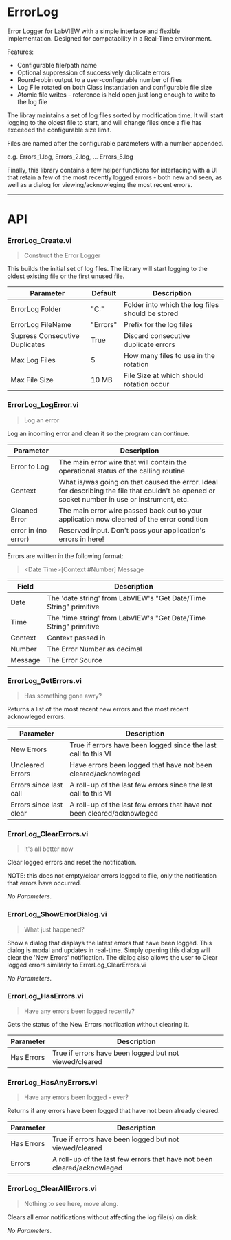 
# ErrorLog
Error Logger for LabVIEW with a simple interface and flexible implementation.  Designed for
compatability in a Real-Time environment.  

Features:
* Configurable file/path name
* Optional suppression of successively duplicate errors
* Round-robin output to a user-configurable number of files
* Log File rotated on both Class instantiation and configurable file size
* Atomic file writes - reference is held open just long enough to write to the log file

The libray maintains a set of log files sorted by modification time.  It will start logging to the oldest file
to start, and will change files once a file has exceeded the configurable size limit.

Files are named after the configurable parameters with a number appended.

e.g. Errors_1.log, Errors_2.log, ... Errors_5.log

Finally, this library contains a few helper functions for interfacing with a UI that retain
a few of the most recently logged errors - both new and seen, as well as a dialog for
viewing/acknowleging the most recent errors.

---

# API
### ErrorLog_Create.vi
> Construct the Error Logger

This builds the initial set of log files.  The library will start logging to the oldest existing file or the first unused file.

| Parameter | Default | Description |
| --- | --- | --- |
| ErrorLog Folder | "C:\" | Folder into which the log files should be stored |
| ErrorLog FileName | "Errors" | Prefix for the log files |
| Supress Consecutive Duplicates | True | Discard consecutive duplicate errors |
| Max Log Files | 5 | How many files to use in the rotation |
| Max File Size | 10 MB | File Size at which should rotation occur |

### ErrorLog_LogError.vi
> Log an error

Log an incoming error and clean it so the program can continue.

| Parameter | Description |
| --- | --- |
| Error to Log | The main error wire that will contain the operational status of the calling routine |
| Context | What is/was going on that caused the error.  Ideal for describing the file that couldn't be opened or socket number in use or instrument, etc. |
| Cleaned Error | The main error wire passed back out to your application now cleaned of the error condition |
| error in (no error) | Reserved input.  Don't pass your application's errors in here! |

Errors are written in the following format:

> &lt;Date Time&gt;[Context #Number] Message

| Field | Description |
| --- | --- |
| Date | The 'date string' from LabVIEW's "Get Date/Time String" primitive |
| Time | The 'time string' from LabVIEW's "Get Date/Time String" primitive |
| Context | Context passed in |
| Number | The Error Number as decimal |
| Message | The Error Source |

### ErrorLog_GetErrors.vi
> Has something gone awry?

Returns a list of the most recent new errors and the most recent acknowleged errors.

| Parameter | Description |
| --- | --- |
| New Errors | True if errors have been logged since the last call to this VI |
| Uncleared Errors | Have errors been logged that have not been cleared/acknowleged |
| Errors since last call | A roll-up of the last few errors since the last call to this VI |
| Errors since last clear | A roll-up of the last few errors that have not been cleared/acknowleged |

### ErrorLog_ClearErrors.vi
> It's all better now

Clear logged errors and reset the notification.

NOTE: this does not empty/clear errors logged to file, only the notification that errors have occurred.

*No Parameters.*

### ErrorLog_ShowErrorDialog.vi
> What just happened?

Show a dialog that displays the latest errors that have been logged.  This dialog is modal and updates in
real-time.  Simply opening this dialog will clear the 'New Errors' notification.  The dialog also allows
the user to Clear logged errors similarly to ErrorLog_ClearErrors.vi

*No Parameters.*

### ErrorLog_HasErrors.vi
> Have any errors been logged recently?

Gets the status of the New Errors notification without clearing it.

| Parameter | Description |
| --- | --- |
| Has Errors | True if errors have been logged but not viewed/cleared |

### ErrorLog_HasAnyErrors.vi
> Have any errors been logged - ever?

Returns if any errors have been logged that have not been already cleared.

| Parameter | Description |
| --- | --- |
| Has Errors | True if errors have been logged but not viewed/cleared |
| Errors | A roll-up of the last few errors that have not been cleared/acknowleged |

### ErrorLog_ClearAllErrors.vi
> Nothing to see here, move along.

Clears all error notifications without affecting the log file(s) on disk.

*No Parameters.*

